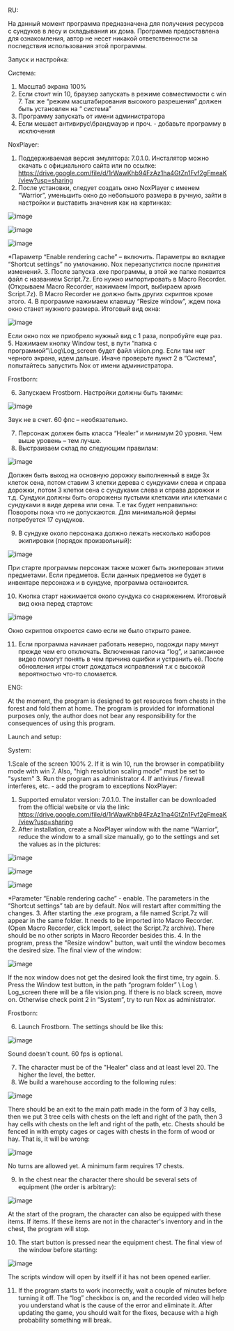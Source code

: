 RU:

На данный момент программа предназначена для получения ресурсов с сундуков в лесу и складывания их дома. Программа предоставлена для ознакомления, автор не несет никакой ответственности за последствия использования этой программы.

Запуск и настройка:

Система:
1.	Масштаб экрана 100%
2.	Если стоит win 10, браузер запускать в режиме совместимости с win 7. Так же “режим масштабирования высокого разрешения” должен быть установлен на “ система”
3.	Программу запускать от имени администратора
4.	Если мешает антивирус\брандмауэр и проч. - добавьте программу в исключения


NoxPlayer:
1. Поддерживаемая версия эмулятора: 7.0.1.0. Инсталятор можно скачать с официального сайта или по ссылке: https://drive.google.com/file/d/1rWawKhb94FzAz1ha4GtZn1Fvf2gFmeaK/view?usp=sharing
2. После установки, следует создать окно NoxPlayer с именем “Warrior”,  уменьшить окно до небольшого размера в ручную, зайти в настройки и выставить значения как на картинках:
 
 ![image](https://user-images.githubusercontent.com/82238236/130220428-147f7e9d-a1a6-4ba1-8487-bd2b1358908c.png)
 
 ![image](https://user-images.githubusercontent.com/82238236/130220441-48fbb540-1ced-45dd-98ed-2c3498927853.png)
 
 ![image](https://user-images.githubusercontent.com/82238236/130220452-4c4205a3-68f9-4b9e-918a-aa9ed8f07ec1.png)

*Параметр “Enable rendering cache” – включить. Параметры во вкладке “Shortcut settings” по умлочанию. Nox перезапустится после принятия изменений.
3. После запуска .exe программы, в этой же папке появится файл с названием Script.7z. Его нужно импортировать в Macro Recorder. (Открываем Macro Recorder, нажимаем Import, выбираем архив Script.7z). В Macro Recorder не должно быть других скриптов кроме этого.
4. В программе нажимаем клавишу “Resize window”, ждем пока окно станет нужного размера. Итоговый вид окна:

 ![image](https://user-images.githubusercontent.com/82238236/130220467-5e625cdd-7100-4df1-8c53-8e2f81875efb.png)

Если окно nox не приобрело нужный вид с 1 раза, попробуйте еще раз.
5. Нажимаем кнопку Window test, в пути “папка с программой”\Log\Log_screen будет файл vision.png. Если там нет черного экрана, идем дальше. Иначе проверьте пункт 2 в “Система”, попытайтесь запустить Nox от имени администратора. 

Frostborn:

6. Запускаем Frostborn. Настройки должны быть такими:
 
 ![image](https://user-images.githubusercontent.com/82238236/130220508-18af8e3f-4818-4795-a150-c34e340619e2.png)
 
Звук не в счет. 60 фпс – необязательно.

7. Персонаж должен быть класса “Healer” и минимум 20 уровня. Чем выше уровень – тем лучше.
9. Выстраиваем склад по следующим правилам:

![image](https://user-images.githubusercontent.com/82238236/130220536-33e4e152-c6af-49a3-86a2-7f0e4ec7a620.png)
 
Должен быть выход на основную дорожку выполненный в виде 3х клеток сена, потом ставим 3 клетки дерева с сундуками слева и справа дорожки, потом 3 клетки сена  с сундуками слева и справа дорожки и т.д. Сундуки должны быть огорожены пустыми клетками или клетками с сундуками в виде дерева или сена. Т.е так будет неправильно:
 Повороты пока что не допускаются. Для минимальной фермы потребуется 17 сундуков. 
 
9. В сундуке около персонажа должно лежать несколько наборов экипировки (порядок произвольный):

![image](https://user-images.githubusercontent.com/82238236/130220557-2c9438f4-4d56-4003-8ff4-9a0402e1f250.png)
 
При старте программы персонаж также может быть экиперован этими предметами. Если предметов. Если данных предметов не будет в инвентаре персонажа и в сундуке, программа остановится.

10. Кнопка старт нажимается около сундука со снаряжением. Итоговый вид окна перед стартом:

![image](https://user-images.githubusercontent.com/82238236/130220572-61d2ccda-b9f4-443f-a6c7-73a3b116460e.png)
 
Окно скриптов откроется само если не было открыто ранее.

11. Если программа начинает работать неверно, подожди пару минут прежде чем его отключать. Включенная галочка “log”, и записанное видео помогут понять в чем причина ошибки и устранить её. После обновления игры стоит дождаться исправлений т.к с высокой вероятностью что-то сломается.

ENG:

At the moment, the program is designed to get resources from chests in the forest and fold them at home. The program is provided for informational purposes only, the author does not bear any responsibility for the consequences of using this program.

Launch and setup:

System:

1.Scale of the screen 100%
2. If it is win 10, run the browser in compatibility mode with win 7. Also, "high resolution scaling mode" must be set to "system"
3. Run the program as administrator
4. If antivirus / firewall interferes, etc. - add the program to exceptions
NoxPlayer:
1. Supported emulator version: 7.0.1.0. The installer can be downloaded from the official website or via the link: https://drive.google.com/file/d/1rWawKhb94FzAz1ha4GtZn1Fvf2gFmeaK/view?usp=sharing
2. After installation, create a NoxPlayer window with the name “Warrior”, reduce the window to a small size manually, go to the settings and set the values as in the pictures:
 
  ![image](https://user-images.githubusercontent.com/82238236/130220744-fb693bb2-81f8-41f8-a929-6b0c4b09a597.png)

  ![image](https://user-images.githubusercontent.com/82238236/130220750-9b012112-a386-4cc6-9e5d-0ab999bff41d.png)

  ![image](https://user-images.githubusercontent.com/82238236/130220764-28075d38-8ff9-4657-a988-e3469904859f.png)

*Parameter “Enable rendering cache” - enable. The parameters in the “Shortcut settings” tab are by default. Nox will restart after committing the changes.
3. After starting the .exe program, a file named Script.7z will appear in the same folder. It needs to be imported into Macro Recorder. (Open Macro Recorder, click Import, select the Script.7z archive). There should be no other scripts in Macro Recorder besides this.
4. In the program, press the "Resize window" button, wait until the window becomes the desired size. The final view of the window:

![image](https://user-images.githubusercontent.com/82238236/130220787-bfc3af5d-e3c0-4723-bb67-a01665266a8a.png)
 
If the nox window does not get the desired look the first time, try again.
5. Press the Window test button, in the path “program folder” \ Log \ Log_screen there will be a file vision.png. If there is no black screen, move on. Otherwise check point 2 in “System”, try to run Nox as administrator.

Frostborn:

6. Launch Frostborn. The settings should be like this:

  ![image](https://user-images.githubusercontent.com/82238236/130220803-91015d41-6902-47a9-a167-59b466e1c654.png)

Sound doesn't count. 60 fps is optional.

7. The character must be of the "Healer" class and at least level 20. The higher the level, the better.
8. We build a warehouse according to the following rules:

![image](https://user-images.githubusercontent.com/82238236/130220849-d30f8f10-e8fb-4e78-bf63-dc7f40dee49e.png)
 
There should be an exit to the main path made in the form of 3 hay cells, then we put 3 tree cells with chests on the left and right of the path, then 3 hay cells with chests on the left and right of the path, etc. Chests should be fenced in with empty cages or cages with chests in the form of wood or hay. That is, it will be wrong:

![image](https://user-images.githubusercontent.com/82238236/130220863-322d2f78-77db-45b2-b78e-56b5d537d8ed.png)
 
No turns are allowed yet. A minimum farm requires 17 chests.

9. In the chest near the character there should be several sets of equipment (the order is arbitrary):

![image](https://user-images.githubusercontent.com/82238236/130220878-73fc4d33-ca33-47c9-a3b9-6222e6846dc7.png)
  
At the start of the program, the character can also be equipped with these items. If items. If these items are not in the character's inventory and in the chest, the program will stop.

10. The start button is pressed near the equipment chest. The final view of the window before starting:

![image](https://user-images.githubusercontent.com/82238236/130220890-cb7dba30-a480-4c2f-9826-e005f09379f0.png)
  
The scripts window will open by itself if it has not been opened earlier.

11. If the program starts to work incorrectly, wait a couple of minutes before turning it off. The “log” checkbox is on, and the recorded video will help you understand what is the cause of the error and eliminate it. After updating the game, you should wait for the fixes, because with a high probability something will break.
